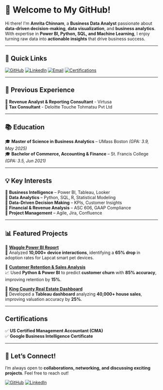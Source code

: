 # **👋 Welcome to My GitHub!**  

Hi there! I'm **Amrita Chinnam**, a **Business Data Analyst** passionate about **data-driven decision-making**, **data visualization**, and **business analytics**. With expertise in **Power BI, Python, SQL, and Machine Learning**, I enjoy turning raw data into **actionable insights** that drive business success.  

---

## **🔗 Quick Links**  

[![GitHub](https://img.shields.io/badge/GitHub-000?style=for-the-badge&logo=github&logoColor=white)](https://github.com/amritachinnam)  [![LinkedIn](https://img.shields.io/badge/LinkedIn-0077B5?style=for-the-badge&logo=linkedin&logoColor=white)](https://www.linkedin.com/in/amrita-chinnam-866545190/)  [![Email](https://img.shields.io/badge/Gmail-D14836?style=for-the-badge&logo=gmail&logoColor=white)](mailto:amritachinnam2@gmail.com) [![Certifications](https://img.shields.io/badge/Certifications-blue?style=for-the-badge)](https://www.linkedin.com/in/amrita-chinnam-866545190/details/certifications/)

---

## **💼 Previous Experience**  
🔹 **Revenue Analyst & Reporting Consultant** - Virtusa  
🔹 **Tax Consultant** - Deloitte Touche Tohmatsu Pvt Ltd

---

## **📚 Education**  
🎓 **Master of Science in Business Analytics** – UMass Boston *(GPA: 3.9, May 2025)*  
🎓 **Bachelor of Commerce, Accounting & Finance** – St. Francis College *(GPA: 3.5, Jun 2021)*  

---

## **💡 Key Interests**  
🔹 **Business Intelligence** – Power BI, Tableau, Looker  
🔹 **Data Analytics** – Python, SQL, R, Statistical Modeling  
🔹 **Data-Driven Decision Making** – KPIs, Customer Insights  
🔹 **Financial & Revenue Analysis** – ASC 606, GAAP Compliance  
🔹 **Project Management** – Agile, Jira, Confluence  

---

## **📊 Featured Projects**  
📌 **[Waggle Power BI Report](https://github.com/amritachinnam/Customer-Data-Analytics/blob/main/Waggle%20PowerBI%20Report.pdf)**  
🚀 Analyzed **10,000+ device interactions**, identifying a **65% drop** in adoption rates for Lapcat smart pet devices.  

📌 **[Customer Retention & Sales Analysis](https://github.com/amritachinnam/Customer-Retention-Analysis)**  
📈 Used **Python & Power BI** to predict **customer churn** with **85% accuracy**, improving retention by **15%**.  

📌 **[King County Real Estate Dashboard](https://github.com/amritachinnam/Real-Estate-Insights)**  
🏡 Developed a **Tableau dashboard** analyzing **40,000+ house sales**, improving valuation accuracy by **25%**.  

---

## **Certifications**  
✅ **US Certified Management Accountant (CMA)**  
✅ **Google Business Intelligence Certificate**  

---

## **📢 Let’s Connect!**  
I’m always open to **collaborations, networking, and discussing exciting projects**. Feel free to reach out!  

[![GitHub](https://img.shields.io/badge/Visit%20My%20GitHub-181717?style=for-the-badge&logo=github)](https://github.com/amritachinnam)  [![LinkedIn](https://img.shields.io/badge/Connect%20on%20LinkedIn-0077B5?style=for-the-badge&logo=linkedin&logoColor=white)](https://www.linkedin.com/in/amrita-chinnam-866545190/)  
